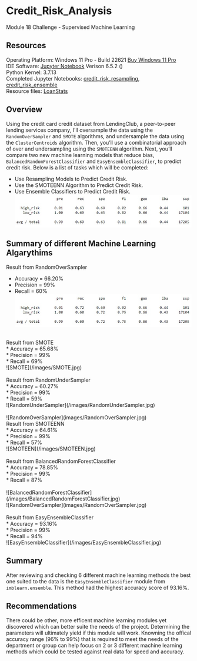 # Credit_Risk_Analysis
Module 18 Challenge - Supervised Machine Learning

## Resources
Operating Platform: Windows 11 Pro - Build 22621 [Buy Windows 11 Pro](https://www.microsoft.com/en-us/d/windows-11-pro/dg7gmgf0d8h4?rtc=1)</br>
IDE Software: [Jupyter Notebook](https://jupyter.org/) Verison 6.5.2 ()</br>
Python Kernel: 3.7.13</br>
Completed Jupyter Notebooks: [credit_risk_resampling](credit_risk_resampling.ipynb), [credit_risk_ensemble](credit_risk_ensemble.ipynb)</br>
Resource files: [LoanStats](/Resources/LoanStats_2019Q1.csv)

## Overview
Using the credit card credit dataset from LendingClub, a peer-to-peer lending services company, I'll oversample the data using the ```RandomOverSampler``` and ```SMOTE``` algorithms, and undersample the data using the ```ClusterCentroids``` algorithm. Then, you’ll use a combinatorial approach of over and undersampling using the ```SMOTEENN``` algorithm. Next, you’ll compare two new machine learning models that reduce bias, ```BalancedRandomForestClassifier``` and ```EasyEnsembleClassifier```, to predict credit risk.
Below is a list of tasks which will be completed: 
* Use Resampling Models to Predict Credit Risk.
* Use the SMOTEENN Algorithm to Predict Credit Risk.
* Use Ensemble Classifiers to Predict Credit Risk.
![SMOTE](/images/SMOTE.jpg)
## Summary of different Machine Learning Algarythims
Result from RandomOverSampler </br>
* Accuracy = 66.20% </br>
* Precision = 99% </br>
* Recall = 60% </br>
![RandomOverSampler](images/RandomOverSampler.jpg)
</br>
Result from SMOTE </br>
* Accuracy = 65.68% </br>
* Precision = 99% </br>
* Recall = 69% </br>
![SMOTE](/images/SMOTE.jpg)
</br>
</br>
Result from RandomUnderSampler </br>
* Accuracy = 60.27% </br>
* Precision = 99% </br>
* Recall = 59% </br>
![RandomUnderSampler](/images/RandomUnderSampler.jpg)</br>
</br>
![RandomOverSampler](images/RandomOverSampler.jpg)
</br>
Result from SMOTEENN </br>
* Accuracy = 64.61%</br>
* Precision = 99%</br>
* Recall = 57%</br>
![SMOTEEN](/images/SMOTEEN.jpg)</br>
</br>
Result from BalancedRandomForestClassifier </br>
* Accuracy = 78.85%</br>
* Precision = 99%</br>
* Recall = 87%</br>
</br>![BalancedRandomForestClassifier](/images/BalancedRandomForestClassifier.jpg)</br>
![RandomOverSampler](images/RandomOverSampler.jpg)</br>
</br>
Result from EasyEnsembleClassifier </br>
* Accuracy = 93.16%</br>
* Precision = 99%</br>
* Recall = 94%</br>
![EasyEnsembleClassifier](/images/EasyEnsembleClassifier.jpg)</br>

## Summary 
After reviewing and checking 6 different machine learning methods the best one suited to the data is the ```EasyEnsembleClassifier``` module from ```imblearn.ensemble```. This method had the highest accuracy score of 93.16%. 

## Recommendations
There could be other, more efficent machine learning modules yet discovered which can better suite the needs of the project. Determining the parameters will ultimately yield if this module will work. Knowning the offical accuracy range (96% to 99%) that is required to meet the needs of the department or group can help focus on 2 or 3 different machine learning methods which could be tested against real data for speed and accuracy. 
